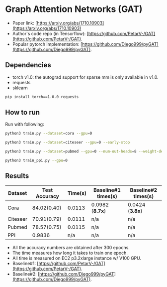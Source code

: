 Graph Attention Networks (GAT)
============

- Paper link: [https://arxiv.org/abs/1710.10903](https://arxiv.org/abs/1710.10903)
- Author's code repo (in Tensorflow):
  [https://github.com/PetarV-/GAT](https://github.com/PetarV-/GAT).
- Popular pytorch implementation:
  [https://github.com/Diego999/pyGAT](https://github.com/Diego999/pyGAT).

Dependencies
------------
- torch v1.0: the autograd support for sparse mm is only available in v1.0.
- requests
- sklearn

```bash
pip install torch==1.0.0 requests
```

How to run
----------

Run with following:

```bash
python3 train.py --dataset=cora --gpu=0
```

```bash
python3 train.py --dataset=citeseer --gpu=0 --early-stop
```

```bash
python3 train.py --dataset=pubmed --gpu=0 --num-out-heads=8 --weight-decay=0.001 --early-stop
```

```bash
python3 train_ppi.py --gpu=0
```

Results
-------

| Dataset  | Test Accuracy | Time(s) | Baseline#1 times(s) | Baseline#2 times(s) |
| -------- | ------------- | ------- | ------------------- | ------------------- |
| Cora     | 84.02(0.40)   | 0.0113  | 0.0982 (**8.7x**)   | 0.0424 (**3.8x**)   |
| Citeseer | 70.91(0.79)   | 0.0111  | n/a                 | n/a                 |
| Pubmed   | 78.57(0.75)   | 0.0115  | n/a                 | n/a                 |
| PPI      | 0.9836        | n/a     | n/a                 | n/a                 | 

* All the accuracy numbers are obtained after 300 epochs.
* The time measures how long it takes to train one epoch.
* All time is measured on EC2 p3.2xlarge instance w/ V100 GPU.
* Baseline#1: [https://github.com/PetarV-/GAT](https://github.com/PetarV-/GAT).
* Baseline#2: [https://github.com/Diego999/pyGAT](https://github.com/Diego999/pyGAT).
